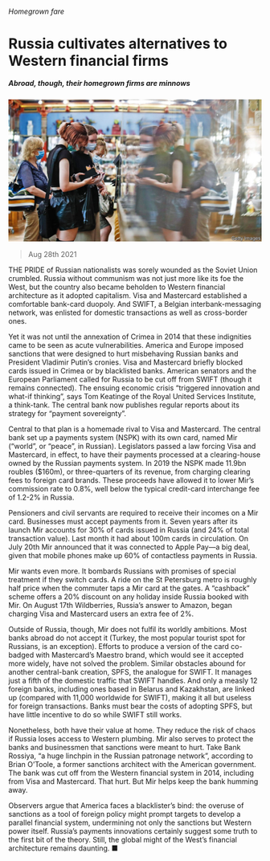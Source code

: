 ###### Homegrown fare

# Russia cultivates alternatives to Western financial firms 

##### Abroad, though, their homegrown firms are minnows 

![image](images/20210828_FNP002_0.jpg) 

> Aug 28th 2021 

THE PRIDE of Russian nationalists was sorely wounded as the Soviet Union crumbled. Russia without communism was not just more like its foe the West, but the country also became beholden to Western financial architecture as it adopted capitalism. Visa and Mastercard established a comfortable bank-card duopoly. And SWIFT, a Belgian interbank-messaging network, was enlisted for domestic transactions as well as cross-border ones.

Yet it was not until the annexation of Crimea in 2014 that these indignities came to be seen as acute vulnerabilities. America and Europe imposed sanctions that were designed to hurt misbehaving Russian banks and President Vladimir Putin’s cronies. Visa and Mastercard briefly blocked cards issued in Crimea or by blacklisted banks. American senators and the European Parliament called for Russia to be cut off from SWIFT (though it remains connected). The ensuing economic crisis “triggered innovation and what-if thinking”, says Tom Keatinge of the Royal United Services Institute, a think-tank. The central bank now publishes regular reports about its strategy for “payment sovereignty”.


Central to that plan is a homemade rival to Visa and Mastercard. The central bank set up a payments system (NSPK) with its own card, named Mir (“world”, or “peace”, in Russian). Legislators passed a law forcing Visa and Mastercard, in effect, to have their payments processed at a clearing-house owned by the Russian payments system. In 2019 the NSPK made 11.9bn roubles ($160m), or three-quarters of its revenue, from charging clearing fees to foreign card brands. These proceeds have allowed it to lower Mir’s commission rate to 0.8%, well below the typical credit-card interchange fee of 1.2-2% in Russia.

Pensioners and civil servants are required to receive their incomes on a Mir card. Businesses must accept payments from it. Seven years after its launch Mir accounts for 30% of cards issued in Russia (and 24% of total transaction value). Last month it had about 100m cards in circulation. On July 20th Mir announced that it was connected to Apple Pay—a big deal, given that mobile phones make up 60% of contactless payments in Russia.

Mir wants even more. It bombards Russians with promises of special treatment if they switch cards. A ride on the St Petersburg metro is roughly half price when the commuter taps a Mir card at the gates. A “cashback” scheme offers a 20% discount on any holiday inside Russia booked with Mir. On August 17th Wildberries, Russia’s answer to Amazon, began charging Visa and Mastercard users an extra fee of 2%.

Outside of Russia, though, Mir does not fulfil its worldly ambitions. Most banks abroad do not accept it (Turkey, the most popular tourist spot for Russians, is an exception). Efforts to produce a version of the card co-badged with Mastercard’s Maestro brand, which would see it accepted more widely, have not solved the problem. Similar obstacles abound for another central-bank creation, SPFS, the analogue for SWIFT. It manages just a fifth of the domestic traffic that SWIFT handles. And only a measly 12 foreign banks, including ones based in Belarus and Kazakhstan, are linked up (compared with 11,000 worldwide for SWIFT), making it all but useless for foreign transactions. Banks must bear the costs of adopting SPFS, but have little incentive to do so while SWIFT still works.

Nonetheless, both have their value at home. They reduce the risk of chaos if Russia loses access to Western plumbing. Mir also serves to protect the banks and businessmen that sanctions were meant to hurt. Take Bank Rossiya, “a huge linchpin in the Russian patronage network”, according to Brian O’Toole, a former sanctions architect with the American government. The bank was cut off from the Western financial system in 2014, including from Visa and Mastercard. That hurt. But Mir helps keep the bank humming away.

Observers argue that America faces a blacklister’s bind: the overuse of sanctions as a tool of foreign policy might prompt targets to develop a parallel financial system, undermining not only the sanctions but Western power itself. Russia’s payments innovations certainly suggest some truth to the first bit of the theory. Still, the global might of the West’s financial architecture remains daunting. ■



